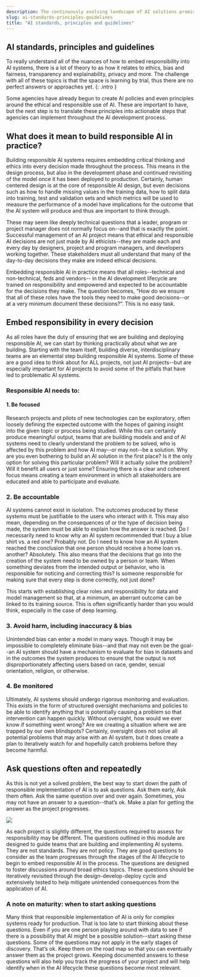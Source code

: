 ```yaml
---
description: The continuously evolving landscape of AI solutions promises to fundamentally change the way that businesses, governments, and society as a whole interact with and impact the world around us. While some of the promises of change may be years or even decades away, the technological possibilities represent exciting opportunities. As AI continues to evolve, AI practitioners must carefully consider the impact of AI on the people who interact with it and are affected by it. 
slug: ai-standards-principles-guidelines
title: "AI standards, principles and guidelines"
---
```


## AI standards, principles and guidelines
To really understand all of the nuances of how to embed responsibility into AI systems, there is a lot of theory to as how it relates to ethics, bias and fairness, transparency and explainability, privacy and more. The challenge with all of these topics is that the space is learning by trial, thus there are no perfect answers or approaches yet. 
{: .intro }

Some agencies have already begun to create AI policies and even principles around the ethical and responsible use of AI. These are important to have, but the next step is to translate these principles into actionable steps that agencies can implement throughout the AI development process.

## What does it mean to build responsible AI in practice?
Building responsible AI systems requires embedding critical thinking and ethics into every decision made throughout the process. This means in the design process, but also in the development phase and continued revisiting of the model once it has been deployed to production. Certainly, human centered design is at the core of responsible AI design, but even decisions such as how to handle missing values in the training data, how to split data into training, test and validation sets and which metrics will be used to measure the performance of a model have implications for the outcome that the AI system will produce and thus are important to think through. 

These may seem like deeply technical questions that a leader, program or project manager does not normally focus on--and that is exactly the point. Successful management of an AI project means that ethical and responsible AI decisions are not just made by AI ethicists--they are made each and every day by designers, project and program managers, and developers working together. These stakeholders must all understand that many of the day-to-day decisions they make are indeed ethical decisions.

Embedding responsible AI in practice means that all roles--technical and non-technical, feds and vendors-- in the AI development lifecycle are trained on responsibility and empowered and expected to be accountable for the decisions they make. The question becomes, “How do we ensure that all of these roles have the tools they need to make good decisions--or at a very minimum document these decisions?”. This is no easy task. 

## Embed responsibility in every decision
As all roles have the duty of ensuring that we are building and deploying responsible AI, we can start by thinking practically about what we are building. Starting with the team itself, building diverse, interdisciplinary teams are an elemental step building responsible AI systems. Some of these are a good idea to think about for ALL projects, not just AI projects--but are especially important for AI projects to avoid some of the pitfalls that have led to problematic AI systems.

### Responsible AI needs to:

#### 1. Be focused
Research projects and pilots of new technologies can be exploratory, often loosely defining the expected outcome with the hopes of gaining insight into the given topic or process being studied. While this can certainly produce meaningful output, teams that are building models and and of AI systems need to clearly understand the problem to be solved, who is affected by this problem and how AI may--or may not--be a solution. Why are you even bothering to build an AI solution in the first place? Is it the only option for solving this particular problem? Will it actually solve the problem? Will it benefit all users or just some? Ensuring there is a clear and coherent focus means creating a team environment in which all stakeholders are educated and able to participate and evaluate. 

### 2. Be accountable
AI systems cannot exist in isolation. The outcomes produced by these systems must be justifiable to the users who interact with it. This may also mean, depending on the consequences of or the type of decision being made, the system must be able to explain how the answer is reached. Do I necessarily need to know why an AI system recommended that I buy a blue shirt vs. a red one? Probably not. Do I need to know how an AI system reached the conclusion that one person should receive a home loan vs. another? Absolutely. This also means that the decisions that go into the creation of the system need to be owned by a person or team. When something deviates from the intended output or behavior, who is responsible for noticing and correcting this? Is someone responsible for making sure that every step is done correctly, not just done?

This starts with establishing clear roles and responsibility for data and model management so that, at a minimum, an aberrant outcome can be linked to its training source. This is often significantly harder than you would think, especially in the case of deep learning.

### 3. Avoid harm, including inaccuracy &amp; bias
Unintended bias can enter a model in many ways. Though it may be impossible to completely eliminate bias--and that may not even be the goal--an AI system should have a mechanism to evaluate for bias in datasets and in the outcomes the system produces to ensure that the output is not disproportionately affecting users based on race, gender, sexual orientation, religion, or otherwise.

### 4. Be monitored
Ultimately, AI systems should undergo rigorous monitoring and evaluation. This exists in the form of structured oversight mechanisms and policies to be able to identify anything that is potentially causing a problem so that intervention can happen quickly. Without oversight, how would we ever know if something went wrong? Are we creating a situation where we are trapped by our own blindspots? Certainly, oversight does not solve all potential problems that may arise with an AI system, but it does create a plan to iteratively watch for and hopefully catch problems before they become harmful.

## Ask questions often and repeatedly
As this is not yet a solved problem, the best way to start down the path of responsible implementation of AI is to ask questions. Ask them early, Ask them often. Ask the same question over and over again. Sometimes, you may not have an answer to a question--that’s ok. Make a plan for getting the answer as the project progresses. 

![](../images/ai-design-develop-deploy-loop.png)

As each project is slightly different, the questions required to assess for responsibility may be different. The questions outlined in this module are designed to guide teams that are building and implementing AI systems. They are not standards. They are not policy. They are good questions to consider as the team progresses through the stages of the AI lifecycle to begin to embed responsible AI in the process. The questions are designed to foster discussions around broad ethics topics. These questions should be iteratively revisited through the design-develop-deploy cycle and extensively tested to help mitigate unintended consequences from the application of AI.

### A note on maturity: when to start asking questions
Many think that responsible implementation of AI is only for complex systems ready for production. That is too late to start thinking about these questions. Even if you are one person playing around with data to see if there is a possibility that AI might be a possible solution--start asking these questions. Some of the questions may not apply in the early stages of discovery. That’s ok. Keep them on the road map so that you can eventually answer them as the project grows. Keeping documented answers to these questions will also help you track the progress of your project and will help identify when in the AI lifecycle these questions become most relevant.